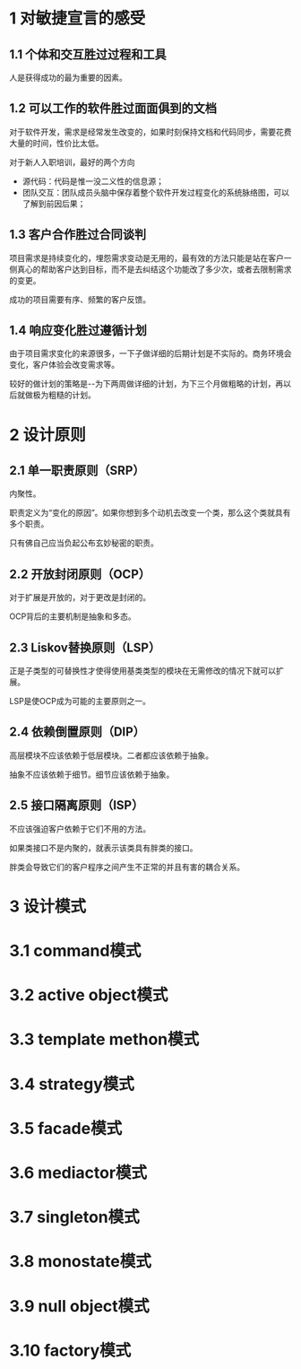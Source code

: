 # 1 对敏捷宣言的感受

## 1.1 个体和交互胜过过程和工具

人是获得成功的最为重要的因素。

## 1.2 可以工作的软件胜过面面俱到的文档

对于软件开发，需求是经常发生改变的，如果时刻保持文档和代码同步，需要花费大量的时间，性价比太低。

对于新人入职培训，最好的两个方向
- 源代码：代码是惟一没二义性的信息源；
- 团队交互：团队成员头脑中保存着整个软件开发过程变化的系统脉络图，可以了解到前因后果；

## 1.3 客户合作胜过合同谈判
项目需求是持续变化的，埋怨需求变动是无用的，最有效的方法只能是站在客户一侧真心的帮助客户达到目标，而不是去纠结这个功能改了多少次，或者去限制需求的变更。

成功的项目需要有序、频繁的客户反馈。

## 1.4 响应变化胜过遵循计划
由于项目需求变化的来源很多，一下子做详细的后期计划是不实际的。商务环境会变化，客户体验会改变需求等。

较好的做计划的策略是--为下两周做详细的计划，为下三个月做粗略的计划，再以后就做极为粗糙的计划。

# 2 设计原则
## 2.1 单一职责原则（SRP）
内聚性。

职责定义为“变化的原因”。如果你想到多个动机去改变一个类，那么这个类就具有多个职责。

只有佛自己应当负起公布玄妙秘密的职责。

## 2.2 开放封闭原则（OCP）
对于扩展是开放的，对于更改是封闭的。

OCP背后的主要机制是抽象和多态。

## 2.3 Liskov替换原则（LSP）
正是子类型的可替换性才使得使用基类类型的模块在无需修改的情况下就可以扩展。

LSP是使OCP成为可能的主要原则之一。

## 2.4 依赖倒置原则（DIP）
高层模块不应该依赖于低层模块。二者都应该依赖于抽象。

抽象不应该依赖于细节。细节应该依赖于抽象。

## 2.5 接口隔离原则（ISP）
不应该强迫客户依赖于它们不用的方法。

如果类接口不是内聚的，就表示该类具有胖类的接口。

胖类会导致它们的客户程序之间产生不正常的并且有害的耦合关系。

# 3 设计模式
# 3.1 command模式
# 3.2 active object模式
# 3.3 template methon模式
# 3.4 strategy模式
# 3.5 facade模式
# 3.6 mediactor模式
# 3.7 singleton模式
# 3.8 monostate模式
# 3.9 null object模式
# 3.10 factory模式
